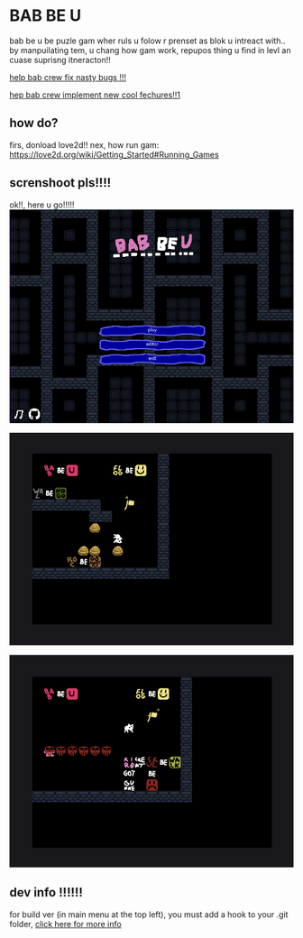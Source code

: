 # BAB BE U
bab be u be puzle gam wher ruls u folow r prenset as blok u intreact with.. by manpuilating tem, u chang how gam work, repupos thing u find in levl an cuase suprisng itneracton!!

[help bab crew fix nasty bugs !!!](https://github.com/lilybeevee/bab-be-u/projects/1)

[hep bab crew implement new cool fechures!!1](https://github.com/lilybeevee/bab-be-u/projects/2)

## how do?
firs, donload love2d!!
nex, how run gam: https://love2d.org/wiki/Getting_Started#Running_Games

## screnshoot pls!!!!
ok!!, here u go!!!!!
![img3](./docs/img3.png "mennu!!!")

![img1](./docs/img1.png "im makkng a LVL GUYS....")

![img2](./docs/img2.png "KIRB IS SHOTINGN NOOOO")

## dev info !!!!!!
for build ver (in main menu at the top left), you must add a hook to your .git folder, [click here for more info](https://gist.github.com/sg-s/2ddd0fe91f6037ffb1bce28be0e74d4e)
